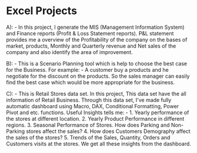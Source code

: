 # Excel Projects
A): - In this project, I generate the MIS (Management Information System) and Finance reports (Profit & Loss Statement reports). P&L statement provides me a overview of the Profitability of the company on the bases of market, products, Monthly and Quarterly revenue and Net sales of the company and also identify the area of improvement.

B): - This is a Scenario Planning tool which is help to choose the best case for the Business. For example: - A customer buy a products and he negotiate for the discount on the products. So the sales manager can easily find the best case which would be more appropriate for the business.

C): - This is Retail Stores data set. In this project, This data set have the all information of Retail Business. Through this data set, I've made fully automatic dashboard using Macro, DAX, Conditional Formatting, Power Pivot and etc. functions. Useful Insights tells me: -            1. Yearly performance of the stores at different location.                                                                                   2. Yearly Product Performance  in different regions.                                                                                         3. Seasonal Performance of Stores. How does Parking and Non-Parking stores affect the sales?                                                 4. How does Customers Demography affect the sales of the stores?                                                                             5. Trends of the Sales, Quantity, Orders and Customers visits at the stores.                                                                 We get all these insights from the dashboard.
